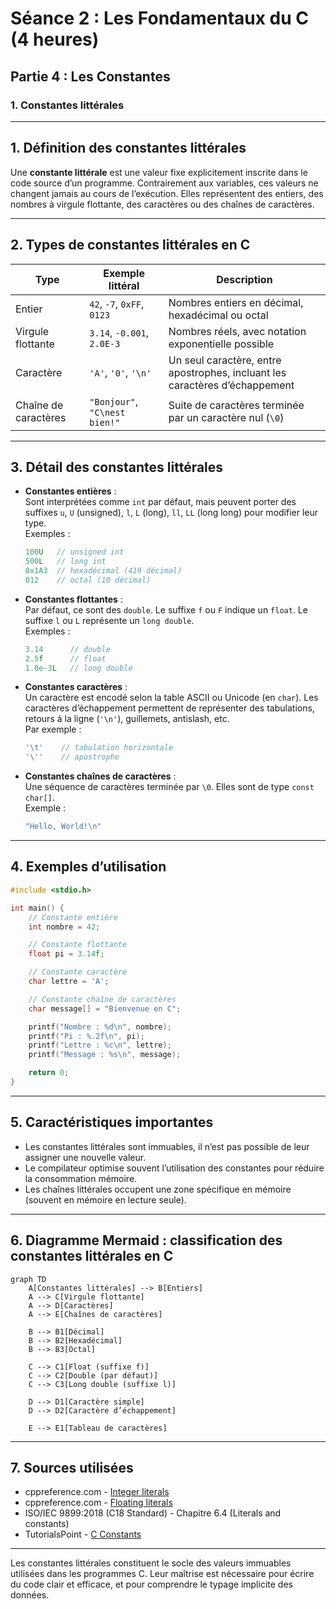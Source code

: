 # Séance 2 : Les Fondamentaux du C (4 heures)

## Partie 4 : Les Constantes

### 1. Constantes littérales

---

## 1. Définition des constantes littérales

Une **constante littérale** est une valeur fixe explicitement inscrite dans le code source d’un programme. Contrairement aux variables, ces valeurs ne changent jamais au cours de l’exécution. Elles représentent des entiers, des nombres à virgule flottante, des caractères ou des chaînes de caractères.

---

## 2. Types de constantes littérales en C

| Type               | Exemple littéral               | Description                                |
|--------------------|-------------------------------|--------------------------------------------|
| Entier             | `42`, `-7`, `0xFF`, `0123`    | Nombres entiers en décimal, hexadécimal ou octal |
| Virgule flottante  | `3.14`, `-0.001`, `2.0E-3`    | Nombres réels, avec notation exponentielle possible |
| Caractère          | `'A'`, `'0'`, `'\n'`           | Un seul caractère, entre apostrophes, incluant les caractères d’échappement |
| Chaîne de caractères | `"Bonjour"`, `"C\nest bien!"` | Suite de caractères terminée par un caractère nul (`\0`) |

---

## 3. Détail des constantes littérales

- **Constantes entières** :  
  Sont interprétées comme `int` par défaut, mais peuvent porter des suffixes `u`, `U` (unsigned), `l`, `L` (long), `ll`, `LL` (long long) pour modifier leur type.  
  Exemples :  
  ```c
  100U   // unsigned int  
  500L   // long int  
  0x1A3  // hexadécimal (419 décimal)  
  012    // octal (10 décimal)  
  ```

- **Constantes flottantes** :  
  Par défaut, ce sont des `double`. Le suffixe `f` ou `F` indique un `float`. Le suffixe `l` ou `L` représente un `long double`.  
  Exemples :  
  ```c
  3.14      // double  
  2.5f      // float  
  1.0e-3L   // long double  
  ```

- **Constantes caractères** :  
  Un caractère est encodé selon la table ASCII ou Unicode (en `char`). Les caractères d’échappement permettent de représenter des tabulations, retours à la ligne (`'\n'`), guillemets, antislash, etc.  
  Par exemple :  
  ```c
  '\t'    // tabulation horizontale  
  '\''    // apostrophe  
  ```

- **Constantes chaînes de caractères** :  
  Une séquence de caractères terminée par `\0`. Elles sont de type `const char[]`.  
  Exemple :  
  ```c
  "Hello, World!\n"
  ```

---

## 4. Exemples d’utilisation

```c
#include <stdio.h>

int main() {
    // Constante entière
    int nombre = 42;

    // Constante flottante
    float pi = 3.14f;

    // Constante caractère
    char lettre = 'A';

    // Constante chaîne de caractères
    char message[] = "Bienvenue en C";

    printf("Nombre : %d\n", nombre);
    printf("Pi : %.2f\n", pi);
    printf("Lettre : %c\n", lettre);
    printf("Message : %s\n", message);

    return 0;
}
```

---

## 5. Caractéristiques importantes

- Les constantes littérales sont immuables, il n’est pas possible de leur assigner une nouvelle valeur.
- Le compilateur optimise souvent l’utilisation des constantes pour réduire la consommation mémoire.
- Les chaînes littérales occupent une zone spécifique en mémoire (souvent en mémoire en lecture seule).

---

## 6. Diagramme Mermaid : classification des constantes littérales en C

```mermaid
graph TD
    A[Constantes littérales] --> B[Entiers]
    A --> C[Virgule flottante]
    A --> D[Caractères]
    A --> E[Chaînes de caractères]

    B --> B1[Décimal]
    B --> B2[Hexadécimal]
    B --> B3[Octal]

    C --> C1[Float (suffixe f)]
    C --> C2[Double (par défaut)]
    C --> C3[Long double (suffixe l)]

    D --> D1[Caractère simple]
    D --> D2[Caractère d’échappement]

    E --> E1[Tableau de caractères]
```

---

## 7. Sources utilisées

- cppreference.com - [Integer literals](https://en.cppreference.com/w/c/language/integer_constant)  
- cppreference.com - [Floating literals](https://en.cppreference.com/w/c/language/floating_constant)  
- ISO/IEC 9899:2018 (C18 Standard) - Chapitre 6.4 (Literals and constants)  
- TutorialsPoint - [C Constants](https://www.tutorialspoint.com/cprogramming/c_constants.htm)  

---

Les constantes littérales constituent le socle des valeurs immuables utilisées dans les programmes C. Leur maîtrise est nécessaire pour écrire du code clair et efficace, et pour comprendre le typage implicite des données.